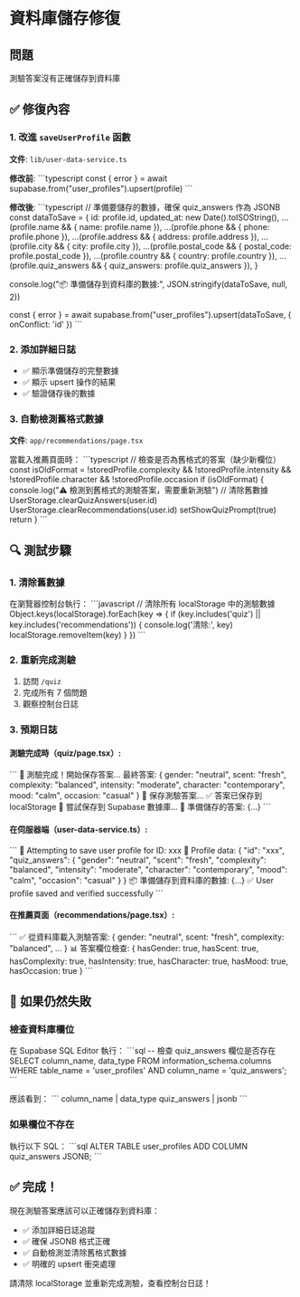 # 資料庫儲存修復

## 問題
測驗答案沒有正確儲存到資料庫

## ✅ 修復內容

### 1. 改進 `saveUserProfile` 函數
**文件**: `lib/user-data-service.ts`

**修改前**:
\`\`\`typescript
const { error } = await supabase.from("user_profiles").upsert(profile)
\`\`\`

**修改後**:
\`\`\`typescript
// 準備要儲存的數據，確保 quiz_answers 作為 JSONB
const dataToSave = {
  id: profile.id,
  updated_at: new Date().toISOString(),
  ...(profile.name && { name: profile.name }),
  ...(profile.phone && { phone: profile.phone }),
  ...(profile.address && { address: profile.address }),
  ...(profile.city && { city: profile.city }),
  ...(profile.postal_code && { postal_code: profile.postal_code }),
  ...(profile.country && { country: profile.country }),
  ...(profile.quiz_answers && { quiz_answers: profile.quiz_answers }),
}

console.log("📦 準備儲存到資料庫的數據:", JSON.stringify(dataToSave, null, 2))

const { error } = await supabase.from("user_profiles").upsert(dataToSave, { onConflict: 'id' })
\`\`\`

### 2. 添加詳細日誌
- ✅ 顯示準備儲存的完整數據
- ✅ 顯示 upsert 操作的結果
- ✅ 驗證儲存後的數據

### 3. 自動檢測舊格式數據
**文件**: `app/recommendations/page.tsx`

當載入推薦頁面時：
\`\`\`typescript
// 檢查是否為舊格式的答案（缺少新欄位）
const isOldFormat = !storedProfile.complexity && !storedProfile.intensity && !storedProfile.character && !storedProfile.occasion
if (isOldFormat) {
  console.log("⚠️ 檢測到舊格式的測驗答案，需要重新測驗")
  // 清除舊數據
  UserStorage.clearQuizAnswers(user.id)
  UserStorage.clearRecommendations(user.id)
  setShowQuizPrompt(true)
  return
}
\`\`\`

## 🔍 測試步驟

### 1. 清除舊數據
在瀏覽器控制台執行：
\`\`\`javascript
// 清除所有 localStorage 中的測驗數據
Object.keys(localStorage).forEach(key => {
  if (key.includes('quiz') || key.includes('recommendations')) {
    console.log('清除:', key)
    localStorage.removeItem(key)
  }
})
\`\`\`

### 2. 重新完成測驗
1. 訪問 `/quiz`
2. 完成所有 7 個問題
3. 觀察控制台日誌

### 3. 預期日誌

#### 測驗完成時（quiz/page.tsx）:
\`\`\`
🎉 測驗完成！開始保存答案...
最終答案: {
  gender: "neutral",
  scent: "fresh",
  complexity: "balanced",
  intensity: "moderate",
  character: "contemporary",
  mood: "calm",
  occasion: "casual"
}
💾 保存測驗答案...
✅ 答案已保存到 localStorage
🔄 嘗試保存到 Supabase 數據庫...
📝 準備儲存的答案: {...}
\`\`\`

#### 在伺服器端（user-data-service.ts）:
\`\`\`
💾 Attempting to save user profile for ID: xxx
📝 Profile data: {
  "id": "xxx",
  "quiz_answers": {
    "gender": "neutral",
    "scent": "fresh",
    "complexity": "balanced",
    "intensity": "moderate",
    "character": "contemporary",
    "mood": "calm",
    "occasion": "casual"
  }
}
📦 準備儲存到資料庫的數據: {...}
✅ User profile saved and verified successfully
\`\`\`

#### 在推薦頁面（recommendations/page.tsx）:
\`\`\`
✅ 從資料庫載入測驗答案: {
  gender: "neutral",
  scent: "fresh",
  complexity: "balanced",
  ...
}
📊 答案欄位檢查: {
  hasGender: true,
  hasScent: true,
  hasComplexity: true,
  hasIntensity: true,
  hasCharacter: true,
  hasMood: true,
  hasOccasion: true
}
\`\`\`

## 🔧 如果仍然失敗

### 檢查資料庫欄位
在 Supabase SQL Editor 執行：
\`\`\`sql
-- 檢查 quiz_answers 欄位是否存在
SELECT column_name, data_type 
FROM information_schema.columns 
WHERE table_name = 'user_profiles' 
AND column_name = 'quiz_answers';
\`\`\`

應該看到：
\`\`\`
column_name   | data_type
quiz_answers  | jsonb
\`\`\`

### 如果欄位不存在
執行以下 SQL：
\`\`\`sql
ALTER TABLE user_profiles 
ADD COLUMN quiz_answers JSONB;
\`\`\`

## ✅ 完成！

現在測驗答案應該可以正確儲存到資料庫：
- ✅ 添加詳細日誌追蹤
- ✅ 確保 JSONB 格式正確
- ✅ 自動檢測並清除舊格式數據
- ✅ 明確的 upsert 衝突處理

請清除 localStorage 並重新完成測驗，查看控制台日誌！
